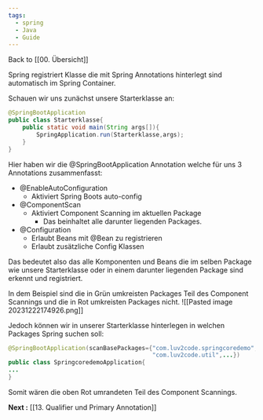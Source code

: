 ```yaml
---
tags:
  - spring
  - Java
  - Guide
---
```

Back to [[00. Übersicht]]

Spring registriert Klasse die mit Spring Annotations hinterlegt sind automatisch im Spring Container.

Schauen wir uns zunächst unsere Starterklasse an:

```java
@SpringBootApplication
public class Starterklasse{
	public static void main(String args[]){
		SpringApplication.run(Starterklasse,args);
	}
}
```

Hier haben wir die @SpringBootApplication Annotation welche für uns 3 Annotations zusammenfasst:
- @EnableAutoConfiguration
	- Aktiviert Spring Boots auto-config 
- @ComponentScan
	- Aktiviert Component Scanning im aktuellen Package
		- Das beinhaltet alle darunter liegenden Packages.
- @Configuration
	- Erlaubt Beans mit @Bean zu registrieren
	- Erlaubt zusätzliche Config Klassen

Das bedeutet also das alle Komponenten und Beans die im selben Package wie unsere Starterklasse oder in einem darunter liegenden Package sind erkennt und registriert.

In dem Beispiel sind die in Grün umkreisten Packages Teil des Component Scannings und die in Rot umkreisten Packages nicht.
![[Pasted image 20231222174926.png]]

Jedoch können wir in unserer Starterklasse hinterlegen in welchen Packages Spring suchen soll:

```java 
@SpringBootApplication(scanBasePackages={"com.luv2code.springcoredemo",
										 "com.luv2code.util",...})
public class SpringcoredemoApplication{
...
}
```

Somit wären die oben Rot umrandeten Teil des Component Scannings.

**Next :** [[13. Qualifier und Primary Annotation]]